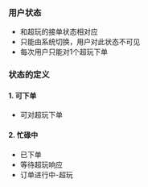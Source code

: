 ### 用户状态
* 和超玩的接单状态相对应
* 只能由系统切换，用户对此状态不可见
* 每次用户只能对1个超玩下单


### 状态的定义

#### 1. 可下单

* 可对超玩下单


#### 2. 忙碌中

* 已下单
* 等待超玩响应
* 订单进行中-超玩